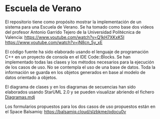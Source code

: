 # Escuela de Verano

El repositorio tiene como propósito mostrar la implementación de un sistema para una Escuela de Verano. Se ha tomado como base dos videos del profesor Antonio Garrido Tejero de la Universidad Politécnica de Valencia:
https://www.youtube.com/watch?v=Q1kH7XKxK5I
https://www.youtube.com/watch?v=jN8cn_5y_xE

El código fuente ha sido elaborado usando el lenguaje de programación C++ en un proyecto de consola en el IDE Code::Blocks. Se han implementado todas las clases y los métodos necesarios para la ejecución de los casos de uso.
No se contempla el uso de una base de datos. Toda la información se guarda en los objetos generados en base al modelo de datos orientado a objetos.

El diagrama de clases y en los diagramas de secuencias han sido elaborados usando StarUML 2.0 y se pueden visualizar abriendo el fichero <a href="https://github.com/hmbarrazav/EscuelaVerano/blob/main/Diagramas.mdj">Diagramas.mdj</a>

Los formularios propuestos para los dos casos de uso propuestos están en el Space Balsamiq:
https://balsamiq.cloud/slzbkme/pdocu0v




